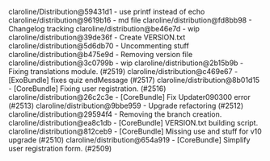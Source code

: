 claroline/Distribution@59431d1 - use printf instead of echo
claroline/distribution@9619b16 - md file
claroline/distribution@fd8bb98 - Changelog tracking
claroline/distribution@be46e7d - wip
claroline/distribution@39de36f - Create VERSION.txt
claroline/distribution@5d6db70 - Uncommenting stuff
claroline/distribution@b475e9d - Removing version file
claroline/distribution@3c0799b - wip
claroline/distribution@2b15b9b - Fixing translations module. (#2519)
claroline/distribution@c469e67 - [ExoBundle] fixes quiz endMessage (#2517)
claroline/distribution@8b01d15 - [CoreBundle] Fixing user registration. (#2516)
claroline/distribution@26c2c3e - [CoreBundle] Fix Updater090300 error (#2513)
claroline/distribution@9bbe959 - Upgrade refactoring (#2512)
claroline/distribution@29594f4 - Removing the branch creation.
claroline/distribution@ea8c1db - [CoreBundle] VERSION.txt building script.
claroline/distribution@812ceb9 - [CoreBundle] Missing use and stuff for v10 upgrade (#2510)
claroline/distribution@654a919 - [CoreBundle] Simplify user registration form. (#2509)
